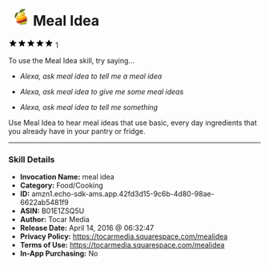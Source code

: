 # &nbsp;<img src="skill_icon" alt="Meal Idea icon" width="36"> Meal Idea
![5 stars](../../images/ic_star_black_18dp_1x.png)![5 stars](../../images/ic_star_black_18dp_1x.png)![5 stars](../../images/ic_star_black_18dp_1x.png)![5 stars](../../images/ic_star_black_18dp_1x.png)![5 stars](../../images/ic_star_black_18dp_1x.png) 1

To use the Meal Idea skill, try saying...

* *Alexa, ask meal idea to tell me a meal idea*

* *Alexa, ask meal idea to give me some meal ideas*

* *Alexa, ask meal idea to tell me something*

Use Meal Idea to hear meal ideas that use basic, every day ingredients that you already have in your pantry or fridge.

***

### Skill Details

* **Invocation Name:** meal idea
* **Category:** Food/Cooking
* **ID:** amzn1.echo-sdk-ams.app.42fd3d15-9c6b-4d80-98ae-6622ab5481f9
* **ASIN:** B01E1ZSQ5U
* **Author:** Tocar Media
* **Release Date:** April 14, 2016 @ 06:32:47
* **Privacy Policy:** https://tocarmedia.squarespace.com/mealidea
* **Terms of Use:** https://tocarmedia.squarespace.com/mealidea
* **In-App Purchasing:** No

